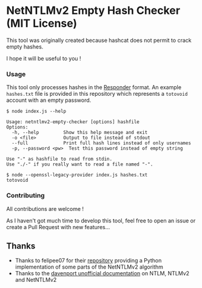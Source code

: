 # NetNTLMv2 Empty Hash Checker (MIT License)

This tool was originally created because hashcat does not permit to crack empty hashes.

I hope it will be useful to you !

### Usage

This tool only processes hashes in the [Responder](https://github.com/lgandx/Responder) format.
An example `hashes.txt` file is provided in this repository which represents a `totovoid` account with an empty password.

```
$ node index.js --help

Usage: netntlmv2-empty-checker [options] hashfile
Options:
  -h, --help         Show this help message and exit
  -o <file>          Output to file instead of stdout
  --full             Print full hash lines instead of only usernames
  -p, --password <pw>  Test this password instead of empty string

Use "-" as hashfile to read from stdin.
Use "./-" if you really want to read a file named "-".

$ node --openssl-legacy-provider index.js hashes.txt
totovoid
```

### Contributing

All contributions are welcome !

As I haven't got much time to develop this tool, feel free to open an issue or create a Pull Request with new features...

## Thanks

 - Thanks to felipee07 for their [repository](https://github.com/felipee07/netNTLMv2) providing a Python implementation of some parts of the NetNTLMv2 algorithm
 - Thanks to the [davenport unofficial documentation](http://davenport.sourceforge.net/ntlm.html) on NTLM, NTLMv2 and NetNTLMv2
 
